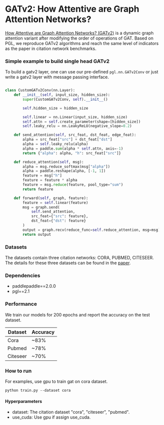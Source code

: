 # GATv2: How Attentive are Graph Attention Networks?

[How Attentive are Graph Attention Networks? \(GATv2\)](https://arxiv.org/abs/2105.14491) is a dynamic graph attention variant after modifying the order of operations of GAT. Based on PGL, we reproduce GATv2 algorithms and reach the same level of indicators as the paper in citation network benchmarks.

### Simple example to build single head GATv2

To build a gatv2 layer,  one can use our pre-defined ```pgl.nn.GATv2Conv``` or just write a gatv2 layer with message passing interface.

```python

class CustomGATv2Conv(nn.Layer):
    def __init__(self, input_size, hidden_size):
        super(CustomGATv2Conv, self).__init__()

        self.hidden_size = hidden_size

        self.linear = nn.Linear(input_size, hidden_size)
        self.attn = self.create_parameter(shape=[hidden_size])
        self.leaky_relu = nn.LeakyReLU(negative_slope=0.2)

    def send_attention(self, src_feat, dst_feat, edge_feat):
        alpha = src_feat["src"] + dst_feat["dst"]
        alpha = self.leaky_relu(alpha)
        alpha = paddle.sum(alpha * self.attn, axis=-1)
        return {"alpha": alpha, "h": src_feat["src"]}

    def reduce_attention(self, msg):
        alpha = msg.reduce_softmax(msg["alpha"])
        alpha = paddle.reshape(alpha, [-1, 1])
        feature = msg["h"]
        feature = feature * alpha
        feature = msg.reduce(feature, pool_type="sum")
        return feature

    def forward(self, graph, feature):
        feature = self.linear(feature)
        msg = graph.send(
            self.send_attention, 
            src_feat={"src": feature}, 
            dst_feat={"dst": feature}
        )
        output = graph.recv(reduce_func=self.reduce_attention, msg=msg)
        return output
```


### Datasets

The datasets contain three citation networks: CORA, PUBMED, CITESEER. The details for these three datasets can be found in the [paper](https://arxiv.org/abs/1609.02907).

### Dependencies

- paddlepaddle==2.0.0
- pgl==2.1

### Performance

We train our models for 200 epochs and report the accuracy on the test dataset.

| Dataset | Accuracy |
| --- | --- |
| Cora | ~83% | 
| Pubmed | ~78% |
| Citeseer | ~70% | 

### How to run

For examples, use gpu to train gat on cora dataset.
```
python train.py --dataset cora
```

#### Hyperparameters

- dataset: The citation dataset "cora", "citeseer", "pubmed".
- use_cuda: Use gpu if assign use_cuda. 
